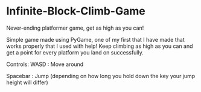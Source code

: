 # Infinite-Block-Climb-Game
Never-ending platformer game, get as high as you can!

Simple game made using PyGame, one of my first that I have made that works properly that I used with help! Keep climbing as high as you can and get a point for every platform you land on successfully.

Controls:
WASD : Move around

Spacebar : Jump (depending on how long you hold down the key your jump height will differ)
